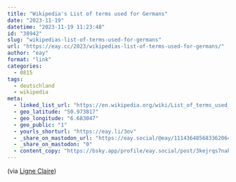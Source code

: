 ```yaml
---
title: "Wikipedia's List of terms used for Germans"
date: "2023-11-19"
datetime: "2023-11-19 11:23:48"
id: "38942"
slug: "wikipedias-list-of-terms-used-for-germans"
url: "https://eay.cc/2023/wikipedias-list-of-terms-used-for-germans/"
author: "eay"
format: "link"
categories:
  - 0815
tags:
  - deutschland
  - wikipedia
meta:
  - linked_list_url: "https://en.wikipedia.org/wiki/List_of_terms_used_for_Germans"
  - geo_latitude: "50.973817"
  - geo_longitude: "6.683047"
  - geo_public: "1"
  - yourls_shorturl: "https://eay.li/3ov"
  - _share_on_mastodon_url: "https://eay.social/@eay/111436485683362064"
  - _share_on_mastodon: "0"
  - content_copy: "https://bsky.app/profile/eay.social/post/3kejrqs7nak2m"
---
```


(via [Ligne Claire](https://ligneclaire.de/links-31-oktober-2023))

